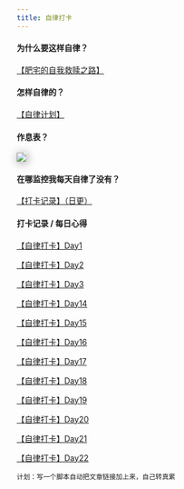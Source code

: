 ```yaml
---
title: 自律打卡
---
```

#### 为什么要这样自律？
<a href="https://mp.weixin.qq.com/s?__biz=MzA5NjM5MjM1Nw==&mid=2650283439&idx=1&sn=a6478c7f40c8335a208025f02b382a0f&chksm=88bc7865bfcbf173217e7a1d0f9099c50208b992289fa8b355d91d3e0cdbf7d8184b8d011821&token=842281904&lang=zh_CN#rd">【肥宅的自我救赎之路】</a> 

#### 怎样自律的？
<a href="https://mp.weixin.qq.com/s?__biz=MzA5NjM5MjM1Nw==&mid=2650283439&idx=2&sn=2c708569a52da883c86294496ba456da&chksm=88bc7865bfcbf1738ee9bdeb0fe820b28781c29c576b8dc395874b9f56e659bdf09e192ce384&token=842281904&lang=zh_CN#rd">【自律计划】</a>

#### 作息表？
<img src="/images/schedule v3.0.png" style="max-width:80%;box-shadow: 2px 2px 15px 1px #ada4a4"/>

#### 在哪监控我每天自律了没有？
<a href="https://note.youdao.com/share/?id=85f08a4786675afec45399748599c7a9&type=note">【打卡记录】（日更）</a>



#### 打卡记录 / 每日心得
<a href="https://mp.weixin.qq.com/s?__biz=MzA5NjM5MjM1Nw==&mid=2650283439&idx=4&sn=6ff2baeb5d257721013c28ba3d65b4cb&chksm=88bc7865bfcbf173055919b9b75eb32fbf8fcfd13690204d3a6a894e2034d13994aaf1209ac2&token=842281904&lang=zh_CN#rd">【自律打卡】Day1</a>

<a href="https://mp.weixin.qq.com/s?__biz=MzA5NjM5MjM1Nw==&mid=2650283452&idx=2&sn=92317b888261e19ad13975df565f9f9d&chksm=88bc7876bfcbf16045c6f5662be997cb4ae2cb0f516f98f0dcd71c91531850df0517d2f16ef6&token=842281904&lang=zh_CN#rd">【自律打卡】Day2</a>

<a href="https://mp.weixin.qq.com/s?__biz=MzA5NjM5MjM1Nw==&mid=2650283452&idx=3&sn=32299d12d1796112ec872c70bcde8eb7&chksm=88bc7876bfcbf1601f5797c2d4c1fe4e5e012fe95fb7c81e3ea46d96324f136bd08d75ed8e41&token=842281904&lang=zh_CN#rd">【自律打卡】Day3</a>

<a href="https://mp.weixin.qq.com/s?__biz=MzA5NjM5MjM1Nw==&mid=2650283452&idx=4&sn=159967195260f95d62ad4f34045aec33&chksm=88bc7876bfcbf160c1c947ea3cd540cac694526578de827c4d21e94a9bd84b0c7667b7b9bff4&token=842281904&lang=zh_CN#rd">【自律打卡】Day14</a>

<a href="https://mp.weixin.qq.com/s?__biz=MzA5NjM5MjM1Nw==&mid=2650283452&idx=5&sn=e33736043334c2846b4bdea2ac06f03a&chksm=88bc7876bfcbf160a3b85f4908b88f25c4c52f5ab97b43e4898849f43365b97f7611ab7e7d54&token=842281904&lang=zh_CN#rd">【自律打卡】Day15</a>

<a href="https://mp.weixin.qq.com/s?__biz=MzA5NjM5MjM1Nw==&mid=2650283469&idx=4&sn=19408792790dd0a8ee3640e9ad4c9bb7&chksm=88bc7807bfcbf111f3ed8ead852dda5cf3d54bb79980686b8418cf0dd01a0a524b9b7ec8e940&token=842281904&lang=zh_CN#rd">【自律打卡】Day16</a>

<a href="https://mp.weixin.qq.com/s?__biz=MzA5NjM5MjM1Nw==&mid=2650283469&idx=3&sn=c79219eee494e265ec6d5b9d767716cd&chksm=88bc7807bfcbf1112bc209fe195242a193438eac034c4e349feaea2d8bc335c8ed9f9d647905&token=842281904&lang=zh_CN#rd">【自律打卡】Day17</a>

<a href="https://mp.weixin.qq.com/s?__biz=MzA5NjM5MjM1Nw==&mid=2650283469&idx=2&sn=055ebf9c483569f7cdba0d1484f84e98&chksm=88bc7807bfcbf1116ed86773f3c16cb00ba10a6cb554066b1e792aa856a2fa4251923459adc4&token=842281904&lang=zh_CN#rd">【自律打卡】Day18</a>

<a href="https://mp.weixin.qq.com/s?__biz=MzA5NjM5MjM1Nw==&mid=2650283452&idx=1&sn=4203792d580236028b105e9052dcce90&chksm=88bc7876bfcbf1600dc947abc683099b226e77e39b2d00dac86e422d282b6071b79638673c31&token=842281904&lang=zh_CN#rd">【自律打卡】Day19</a>

<a href="https://mp.weixin.qq.com/s?__biz=MzA5NjM5MjM1Nw==&mid=2650283469&idx=1&sn=d4fc566d7b5dcbbd5e92100895913c06&chksm=88bc7807bfcbf111feea0fdfc188f7fb0e397d050266f1bf698369de571c6eb11e092bbf0d31&token=842281904&lang=zh_CN#rd">【自律打卡】Day20</a>

<a href="https://mp.weixin.qq.com/s?__biz=MzA5NjM5MjM1Nw==&mid=2650283489&idx=1&sn=8521881d61997bc922233d189b465c3f&chksm=88bc782bbfcbf13d2d409ea3b6f1eb9354530ae1e2594784ca0ba4cb5f2c41d3ff6056ae55b8&token=842281904&lang=zh_CN#rd">【自律打卡】Day21</a>

<a href="https://mp.weixin.qq.com/s?__biz=MzA5NjM5MjM1Nw==&mid=2650283503&idx=1&sn=db2e1846a903ba77cc6d229fec3abfd8&chksm=88bc7825bfcbf133ea86c0af29c9eeddf0a50dc338179dfb1b6dafc51298183fa212dbff5cc0&token=842281904&lang=zh_CN#rd">【自律打卡】Day22</a>


<small>计划：写一个脚本自动把文章链接加上来，自己转真累</small>